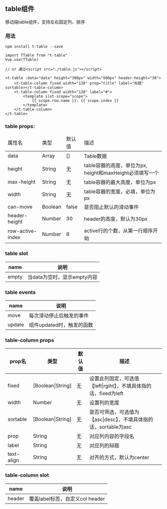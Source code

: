 ## table组件  

移动端table组件，支持左右固定列、排序

### 用法  
    npm install t-table --save

    import TTable from "t-table"
    Vue.use(TTable)

    // or 通过<script src="./table.js"></script>

    <t-table :data="data" height="300px" width="500px" header-height="30">
        <t-table-column fixed width="120" prop="title" label="标题" sortable></t-table-column>
        <t-table-column fixed width="120" label="#">
            <template slot-scope="scope">
                {{ scope.row.name }}: {{ scope.index }}
            </template>
        </t-table-column>
    </t-table>

### table props:  

<table>
    <thead>
        <tr>
            <td>属性名</td>
            <td>类型</td>
            <td>默认值</td>
            <td>描述</td>
        </tr>
    </thead>
    <tbody>
        <tr>
            <td>data</td>
            <td>Array</td>
            <td>[]</td>
            <td>Table数据</td>
        </tr>
        <tr>
            <td>height</td>
            <td>String</td>
            <td>无</td>
            <td>table容器的高度，单位为px, height和maxHeight必须填写一个  </td>
        </tr>
        <tr>
            <td>max-height</td>
            <td>String</td>
            <td>无</td>
            <td>table容器的最大高度，单位为px  </td>
        </tr>
        <tr>
            <td>width</td>
            <td>String</td>
            <td>无</td>
            <td>table容器的宽度，必填，单位为px  </td>
        </tr>
        <tr>
            <td>can-move</td>
            <td>Boolean</td>
            <td>false</td>
            <td>是否阻止默认的滑动事件</td>
        </tr>
        <tr>
            <td>header-height</td>
            <td>Number</td>
            <td>30</td>
            <td>header的高度，默认为30px</td>
        </tr>
        <tr>
            <td>row-active-index</td>
            <td>Number</td>
            <td>8</td>
            <td>active行的个数，从第一行顺序开始</td>
        </tr>
    </tbody>
</table>


### table slot  

<table>
    <thead>
        <tr>
            <th>name</th>
            <th>说明</th>
        </tr>
    </thead>
    <tbody>
        <tr>
            <td>empty</td>
            <td>当data为空时，显示empty内容</td>
        </tr>
    </tbody>
</table>

### table events 

<table>
    <thead>
        <tr>
            <th>name</th>
            <th>说明</th>
        </tr>
    </thead>
    <tbody>
        <tr>
            <td>move</td>
            <td>每次滑动停止后触发的事件</td>
        </tr>
        <tr>
            <td>update</td>
            <td>组件updated时，触发的函数</td>
        </tr>
    </tbody>
</table>

### table-column props

<table>
    <thead>
        <tr>
            <th>prop名</th>
            <th>类型</th>
            <th>默认值</th>
            <th>描述</th>
        </tr>
    </thead>
    <tbody>
        <tr>
            <td>fixed</td>
            <td>[Boolean|String]</td>
            <td>无</td>
            <td>设置此列固定，可选值【left|rgiht】，不填具体指的话，fixed为left</td>
        </tr>
        <tr>
            <td>width</td>
            <td>Number</td>
            <td>无</td>
            <td>设置列的宽度 </td>
        </tr>
        <tr>
            <td>sortable</td>
            <td>[Boolean|String]</td>
            <td>无</td>
            <td>是否可筛选，可选值为【asc|desc】，不填具体指的话，sortable为asc</td>
        </tr>
        <tr>
            <td>prop</td>
            <td>String</td>
            <td>无</td>
            <td>对应列内容的字段名</td>
        </tr>
        <tr>
            <td>label</td>
            <td>String</td>
            <td>无</td>
            <td>对应列的辩题</td>
        </tr>
        <tr>
            <td>text-align</td>
            <td>String</td>
            <td>无</td>
            <td>对齐的方式，默认为center</td>
        </tr>
    </tbody>
</table>

### table-column slot  

<table>
    <thead>
        <tr>
            <th>name</th>
            <th>说明</th>
        </tr>
    </thead>
    <tbody>
        <tr>
            <td>header</td>
            <td>覆盖label标签，自定义col header</td>
        </tr>
    </tbody>
</table>
